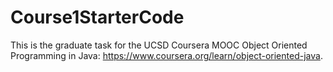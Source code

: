 # Course1StarterCode

This is the graduate task for the UCSD Coursera MOOC Object Oriented Programming in Java: https://www.coursera.org/learn/object-oriented-java.  

